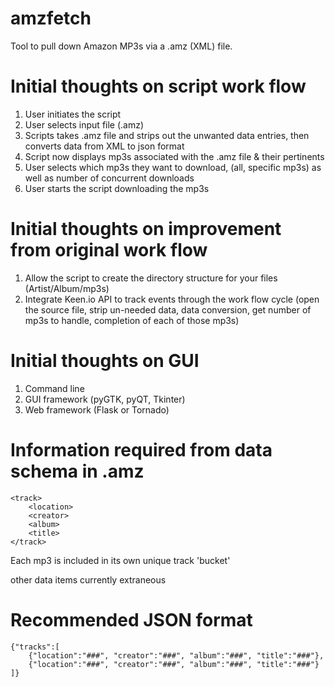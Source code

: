 amzfetch
========

Tool to pull down Amazon MP3s via a .amz (XML) file.

Initial thoughts on script work flow
===================================

1. User initiates the script
2. User selects input file (.amz)
3. Scripts takes .amz file and strips out the unwanted data entries, then converts data from XML to json format
4. Script now displays mp3s associated with the .amz file & their pertinents
5. User selects which mp3s they want to download, (all, specific mp3s) as well as number of concurrent downloads
6. User starts the script downloading the mp3s

Initial thoughts on improvement from original work flow
======================================================

1. Allow the script to create the directory structure for your files (Artist/Album/mp3s)
2. Integrate Keen.io API to track events through the work flow cycle (open the source file, strip un-needed data, data conversion, get number of mp3s to handle, completion of each of those mp3s)

Initial thoughts on GUI
=======================

1. Command line
2. GUI framework (pyGTK, pyQT, Tkinter)
3. Web framework (Flask or Tornado)

Information required from data schema in .amz
=============================================

```
<track>
	<location>
	<creator>
	<album>
	<title>
</track>
```
Each mp3 is included in its own unique track 'bucket'

other data items currently extraneous

Recommended JSON format
=======================

```
{"tracks":[
    {"location":"###", "creator":"###", "album":"###", "title":"###"},
	{"location":"###", "creator":"###", "album":"###", "title":"###"}
]}
```
